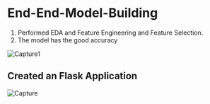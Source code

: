 # End-End-Model-Building

1. Performed EDA and Feature Engineering and Feature Selection.
2. The model has the good accuracy 

![Capture1](https://user-images.githubusercontent.com/86392043/133126140-ece701c9-86b4-4738-a976-768d26a6c39f.PNG)


## Created an Flask Application
![Capture](https://user-images.githubusercontent.com/86392043/133125925-b2febe6f-257e-430a-92d1-e7ebc8cd1676.PNG)



